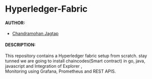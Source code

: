 # Hyperledger-Fabric

#### AUTHOR:

- [Chandramohan Jagtap](https://github.com/cmjagtap "Chandramohan's github profile")

#### DESCRIPTION:
This repository contains a Hyperledger fabric setup from scratch. stay tunned we are going to install chaincodes(Smart contract) in go, java, javascript and  Integration of Explorer ,  
Monitoring using Grafana, Prometheus and REST APIS.


